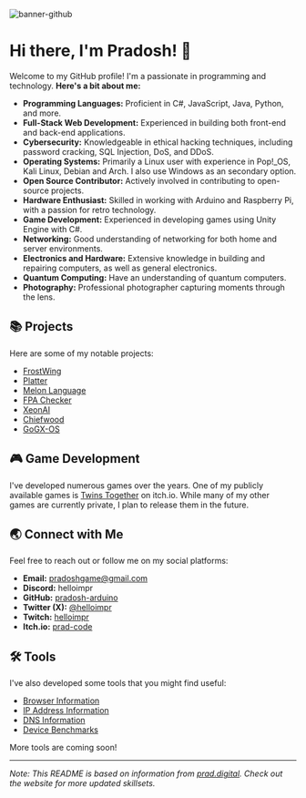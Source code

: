 ![banner-github](https://github.com/user-attachments/assets/97279e50-195f-4806-a029-faec24ee1cae)

# Hi there, I'm Pradosh! 👋

Welcome to my GitHub profile! I'm a passionate in programming and technology. **Here's a bit about me:**

- **Programming Languages:** Proficient in C#, JavaScript, Java, Python, and more.
- **Full-Stack Web Development:** Experienced in building both front-end and back-end applications.
- **Cybersecurity:** Knowledgeable in ethical hacking techniques, including password cracking, SQL Injection, DoS, and DDoS.
- **Operating Systems:** Primarily a Linux user with experience in Pop!_OS, Kali Linux, Debian and Arch. I also use Windows as an secondary option.
- **Open Source Contributor:** Actively involved in contributing to open-source projects.
- **Hardware Enthusiast:** Skilled in working with Arduino and Raspberry Pi, with a passion for retro technology.
- **Game Development:** Experienced in developing games using Unity Engine with C#.
- **Networking:** Good understanding of networking for both home and server environments.
- **Electronics and Hardware:** Extensive knowledge in building and repairing computers, as well as general electronics.
- **Quantum Computing:** Have an understanding of quantum computers.
- **Photography:** Professional photographer capturing moments through the lens.

## 📚 Projects

Here are some of my notable projects:

- [FrostWing](https://github.com/Frost-Wing)
- [Platter](https://github.com/pradosh-arduino/Platter)
- [Melon Language](https://github.com/pradosh-arduino/Melon)
- [FPA Checker](https://github.com/pradosh-arduino/FPA-Checker)
- [XeonAI](https://github.com/pradosh-arduino/XeonAI)
- [Chiefwood](https://github.com/pradosh-arduino/Chiefwood)
- [GoGX-OS](https://github.com/pradosh-arduino/GoGX-OS)

## 🎮 Game Development

I've developed numerous games over the years. One of my publicly available games is [Twins Together](https://prad-code.itch.io/twins-together) on itch.io. While many of my other games are currently private, I plan to release them in the future.

## 🌏 Connect with Me

Feel free to reach out or follow me on my social platforms:

- **Email:** pradoshgame@gmail.com
- **Discord:** helloimpr
- **GitHub:** [pradosh-arduino](https://github.com/pradosh-arduino)
- **Twitter (X):** [@helloimpr](https://twitter.com/helloimpr)
- **Twitch:** [helloimpr](https://www.twitch.tv/itspradoshgame)
- **Itch.io:** [prad-code](https://prad-code.itch.io/)

## 🛠️ Tools

I've also developed some tools that you might find useful:

- [Browser Information](https://prad.digital/tools/browser-info.html)
- [IP Address Information](https://prad.digital/tools/ip-info.html)
- [DNS Information](https://prad.digital/tools/dns-info.html)
- [Device Benchmarks](https://prad.digital/tools/benchmark.html)

More tools are coming soon!

---

*Note: This README is based on information from [prad.digital](https://prad.digital). Check out the website for more updated skillsets.*
